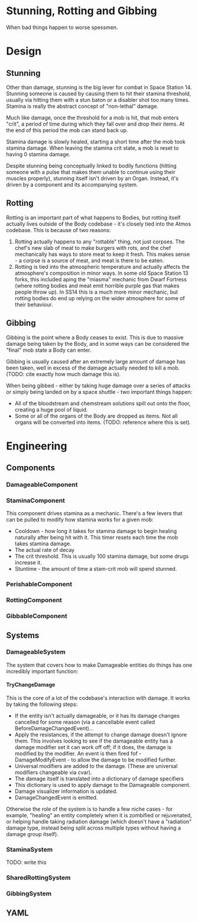 # Stunning, Rotting and Gibbing

When bad things happen to worse spessmen.

# Design

## Stunning

Other than damage, stunning is the big lever for combat in Space Station 14. Stunning someone is caused by causing them to hit their stamina threshold, usually via hitting them with a stun baton or a disabler shot too many times. Stamina is really the abstract concept of "non-lethal" damage.

Much like damage, once the threshold for a mob is hit, that mob enters "crit", a period of time during which they fall over and drop their items. At the end of this period the mob can stand back up.

Stamina damage is slowly healed, starting a short time after the mob took stamina damage. When leaving the stamina crit state, a mob is reset to having 0 stamina damage.

Despite stunning being conceptually linked to bodily functions (hitting someone with a pulse that makes them unable to continue using their muscles properly), stunning itself isn't driven by an Organ. Instead, it's driven by a component and its accompanying system.

## Rotting

Rotting is an important part of what happens to Bodies, but rotting itself actually lives outside of the Body codebase - it's closely tied into the Atmos codebase. This is because of two reasons:

1. Rotting actually happens to any "rottable" thing, not just corpses. The chef's new slab of meat to make burgers with rots, and the chef mechanically has ways to store meat to keep it fresh. This makes sense - a corpse is a source of meat, and meat is there to be eaten.
2. Rotting is tied into the atmospheric temperature and actually affects the atmosphere's composition in minor ways. In some old Space Station 13 forks, this included aping the "miasma" mechanic from Dwarf Fortress (where rotting bodies and meat emit horrible purple gas that makes people throw up). In SS14 this is a much more minor mechanic, but rotting bodies do end up relying on the wider atmosphere for some of their behaviour.

## Gibbing

Gibbing is the point where a Body ceases to exist. This is due to massive damage being taken by the Body, and in some ways can be considered the "final" mob state a Body can enter.

Gibbing is usually caused after an extremely large amount of damage has been taken, well in excess of the damage actually needed to kill a mob. (TODO: cite exactly how much damage this is).

When being gibbed - either by taking huge damage over a series of attacks or simply being landed on by a space shuttle - two important things happen:

* All of the bloodstream and chemstream solutions spill out onto the floor, creating a huge pool of liquid.
* Some or all of the organs of the Body are dropped as items. Not all organs will be converted into items. (TODO: reference where this is set).

# Engineering

## Components

### DamageableComponent

### StaminaComponent

This component drives stamina as a mechanic. There's a few levers that can be pulled to modify how stamina works for a given mob:
* Cooldown - how long it takes for stamina damage to begin healing naturally after being hit with it. This timer resets each time the mob takes stamina damage.
* The actual rate of decay
* The crit threshold. This is usually 100 stamina damage, but some drugs increase it.
* Stuntime - the amount of time a stam-crit mob will spend stunned.

### PerishableComponent

### RottingComponent

### GibbableComponent

## Systems

### DamageableSystem

The system that covers how to make Damageable entities do things has one incredibly important function:

#### TryChangeDamage

This is the core of a lot of the codebase's interaction with damage. It works by taking the following steps:

* If the entity isn't actually damageable, or it has its damage changes cancelled for some reason (via a cancellable event called BeforeDamageChangedEvent)...
* Apply the resistances, if the attempt to change damage doesn't ignore them. This involves looking to see if the damageable entity has a damage modifier set it can work off off; if it does, the damage is modified by the modifier. An event is then fired fof - DamageModifyEvent - to allow the damage to be modified further.
* Universal modifiers are added to the damage. (These are universal modifiers changeable via cvar).
* The damage itself is translated into a dictionary of damage specifiers
* This dictionary is used to apply damage to the Damageable component.
* Damage visualizer information is updated.
* DamageChangedEvent is emitted.

Otherwise the role of the system is to handle a few niche cases - for example, "healing" an entity completely when it is zombified or rejuvenated, or helping handle taking radiation damage (which doesn't have a "radiation" damage type, instead being split across multiple types without having a damage group itself).

### StaminaSystem

TODO: write this

### SharedRottingSystem

### GibbingSystem

## YAML